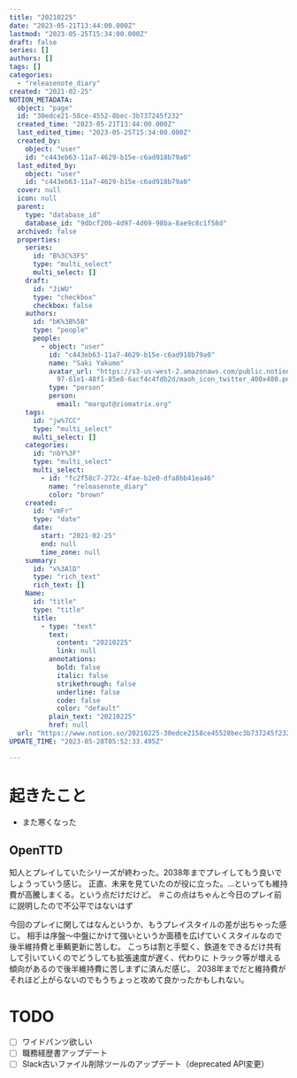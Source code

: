 ```yaml
---
title: "20210225"
date: "2023-05-21T13:44:00.000Z"
lastmod: "2023-05-25T15:34:00.000Z"
draft: false
series: []
authors: []
tags: []
categories:
  - "releasenote_diary"
created: "2021-02-25"
NOTION_METADATA:
  object: "page"
  id: "30edce21-58ce-4552-8bec-3b737245f232"
  created_time: "2023-05-21T13:44:00.000Z"
  last_edited_time: "2023-05-25T15:34:00.000Z"
  created_by:
    object: "user"
    id: "c443eb63-11a7-4629-b15e-c6ad918b79a0"
  last_edited_by:
    object: "user"
    id: "c443eb63-11a7-4629-b15e-c6ad918b79a0"
  cover: null
  icon: null
  parent:
    type: "database_id"
    database_id: "9dbcf20b-4d97-4d69-98ba-8ae9c8c1f58d"
  archived: false
  properties:
    series:
      id: "B%3C%3FS"
      type: "multi_select"
      multi_select: []
    draft:
      id: "JiWU"
      type: "checkbox"
      checkbox: false
    authors:
      id: "bK%3B%5B"
      type: "people"
      people:
        - object: "user"
          id: "c443eb63-11a7-4629-b15e-c6ad918b79a0"
          name: "Saki Yakumo"
          avatar_url: "https://s3-us-west-2.amazonaws.com/public.notion-static.com/3ad1c4\
            97-61e1-48f1-85e8-6acf4c4fdb2d/maoh_icon_twitter_400x400.png"
          type: "person"
          person:
            email: "marqut@ziomatrix.org"
    tags:
      id: "jw%7CC"
      type: "multi_select"
      multi_select: []
    categories:
      id: "nbY%3F"
      type: "multi_select"
      multi_select:
        - id: "fc2f58c7-272c-4fae-b2e0-dfa8bb41ea46"
          name: "releasenote_diary"
          color: "brown"
    created:
      id: "vmFr"
      type: "date"
      date:
        start: "2021-02-25"
        end: null
        time_zone: null
    summary:
      id: "x%3AlD"
      type: "rich_text"
      rich_text: []
    Name:
      id: "title"
      type: "title"
      title:
        - type: "text"
          text:
            content: "20210225"
            link: null
          annotations:
            bold: false
            italic: false
            strikethrough: false
            underline: false
            code: false
            color: "default"
          plain_text: "20210225"
          href: null
  url: "https://www.notion.so/20210225-30edce2158ce45528bec3b737245f232"
UPDATE_TIME: "2023-05-28T05:52:33.495Z"

---
```

<link rel="stylesheet" href="https://cdn.jsdelivr.net/npm/katex@0.16.2/dist/katex.min.css" integrity="sha384-bYdxxUwYipFNohQlHt0bjN/LCpueqWz13HufFEV1SUatKs1cm4L6fFgCi1jT643X" crossorigin="anonymous">


# 起きたこと

- また寒くなった

## OpenTTD


知人とプレイしていたシリーズが終わった。2038年までプレイしてもう良いでしょうっていう感じ。 正直、未来を見ていたのが役に立った。…といっても維持費が高騰しまくる。という点だけだけど。 ＃この点はちゃんと今日のプレイ前に説明したので不公平ではないはず


今回のプレイに関してはなんというか、もうプレイスタイルの差が出ちゃった感じ。 相手は序盤〜中盤にかけて強いというか面積を広げていくスタイルなので後半維持費と車輌更新に苦しむ。 こっちは割と手堅く、鉄道をできるだけ共有して引いていくのでどうしても拡張速度が遅く、代わりに トラック等が増える傾向があるので後半維持費に苦しまずに済んだ感じ。 2038年までだと維持費がそれほど上がらないのでもうちょっと攻めて良かったかもしれない。


# TODO

- [ ] ワイドパンツ欲しい
- [ ] 職務経歴書アップデート
- [ ] Slack古いファイル削除ツールのアップデート（deprecated API変更）
